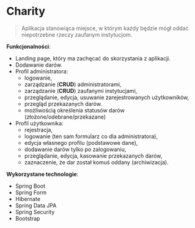 
# Charity

>Aplikacja stanowiąca miejsce, w którym każdy będzie mógł oddać niepotrzebne rzeczy 
>zaufanym instytucjom.

**Funkcjonalności**:
- Landing page, który ma zachęcać do skorzystania z aplikacji. 
- Dodawanie darów. 
- Profil administratora:
   - logowanie,
   - zarządzanie (**CRUD**) administratorami,
   - zarządzanie (**CRUD**) zaufanymi instytucjami,
   - przeglądanie, edycja, usuwanie zarejestrowanych użytkowników,
   - przegląd przekazanych darów.
  -  możliwością określenia statusów darów (złożone/odebrane/przekazane) 
- Profil użytkownika:
   - rejestracja,
   - logowanie (ten sam formularz co dla administratora),
   - edycja własnego profilu (podstawowe dane),
   - dodawanie darów tylko po zalogowaniu,
   - przeglądanie, edycja, kasowanie przekazanych darów,
   - zaznaczenie, że dar został komuś oddany (archiwizacja).


**Wykorzystane technologie**:
- Spring Boot
- Spring Form
- Hibernate
- Spring Data JPA
- Spring Security 
- Bootstrap

